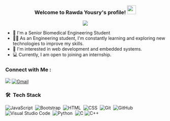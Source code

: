 
<h3 align="center">
  Welcome to Rawda Yousry's profile!
  <img src="https://media.giphy.com/media/hvRJCLFzcasrR4ia7z/giphy.gif" width="28">
</h3>

<!-- Typing SVG by DenverCoder1 - https://github.com/DenverCoder1/readme-typing-svg -->
<p align="center">
  <a href="https://github.com/DenverCoder1/readme-typing-svg"><img src="https://readme-typing-svg.herokuapp.com/?lines=Biomedical-Enginnering%20Student;Always%20learning%20new%20things&font=Fira%20Code&center=true&width=440&height=45&color=f75c7e&vCenter=true&size=22"></a>
</p> 

- 🏢 I'm a Senior Biomedical Engineering Student
- 👨‍💻 As an Engineering student, I'm constantly learning and exploring new technologies to improve my skills.
- 💬 I'm interested in web development and embedded systems.
- 💻 Currently, I am open to joining an internship.

### Connect with Me :

<a href="https://www.linkedin.com/in/rawda-yousry-379a02235" target="_blank"><img src="https://img.shields.io/badge/-Rawda%20Yousry-0077B5?style=for-the-badge&logo=Linkedin&logoColor=white"/></a> <a href="mailto:rawdayousry22@gmail.com" target="_blank"><img src="https://img.shields.io/badge/-Gmail-D14836?style=for-the-badge&logo=Gmail&logoColor=white" alt="Gmail"></a>


### 🛠 &nbsp;Tech Stack
![JavaScript](https://img.shields.io/badge/-JavaScript-05122A?style=flat&logo=javascript)&nbsp;
![Bootstrap](https://img.shields.io/badge/-Bootstrap-05122A?style=flat&logo=bootstrap&logoColor=563D7C)&nbsp;
![HTML](https://img.shields.io/badge/-HTML-05122A?style=flat&logo=HTML5)&nbsp;
![CSS](https://img.shields.io/badge/-CSS-05122A?style=flat&logo=CSS3&logoColor=1572B6)&nbsp;
![Git](https://img.shields.io/badge/-Git-05122A?style=flat&logo=git)&nbsp;
![GitHub](https://img.shields.io/badge/-GitHub-05122A?style=flat&logo=github)&nbsp;
![Visual Studio Code](https://img.shields.io/badge/-Visual%20Studio%20Code-05122A?style=flat&logo=visual-studio-code&logoColor=007ACC)&nbsp;
![Python](https://img.shields.io/badge/-Python%20-05122A?style=flat&logo=python)&nbsp;
![C](https://img.shields.io/badge/-C-000000?style=flat&logo=C&logoColor=white)
![C++](https://img.shields.io/badge/-C%2B%2B-000000?style=flat&logo=C%2B%2B&logoColor=white)







